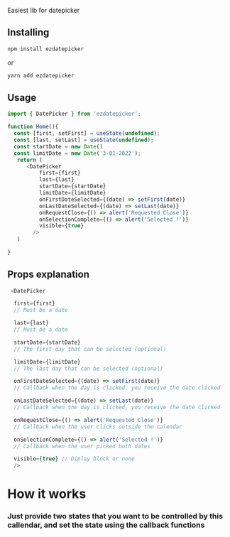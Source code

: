 Easiest lib for datepicker


## Installing
```bash
npm install ezdatepicker
```
or
```bash
yarn add ezdatepicker
```



## Usage 

```js
import { DatePicker } from 'ezdatepicker';

function Home(){
  const [first, setFirst] = useState(undefined);
  const [last, setLast] = useState(undefined);
  const startDate = new Date()
  const limitDate = new Date('3-01-2022');
   return (
      <DatePicker
          first={first}
          last={last}  
          startDate={startDate}  
          limitDate={limitDate}  
          onFirstDateSelected={(date) => setFirst(date)} 
          onLastDateSelected={(date) => setLast(date)} 
          onRequestClose={() => alert('Requested Close')}
          onSelectionComplete={() => alert('Selected !')}  
          visible={true} 
        />
   )
  
}

```

## Props explanation

```js
 <DatePicker

  first={first} 
  // Must be a date

  last={last}   
  // Must be a date

  startDate={startDate}  
  // The first day that can be selected (optional)

  limitDate={limitDate}  
  // The last day that can be selected (optional)

  onFirstDateSelected={(date) => setFirst(date)} 
  // Callback when the day is clicked, you receive the date clicked 

  onLastDateSelected={(date) => setLast(date)} 
  // Callback when the day is clicked, you receive the date clicked

  onRequestClose={() => alert('Requested Close')} 
  // Callback when the user clicks outside the calendar

  onSelectionComplete={() => alert('Selected !')}  
  // Callback when the user picked both dates

  visible={true} // Diplay block or none
  />
 ```

# How it works


### Just provide two states that you want to be controlled by this callendar, and set the state using the callback functions



